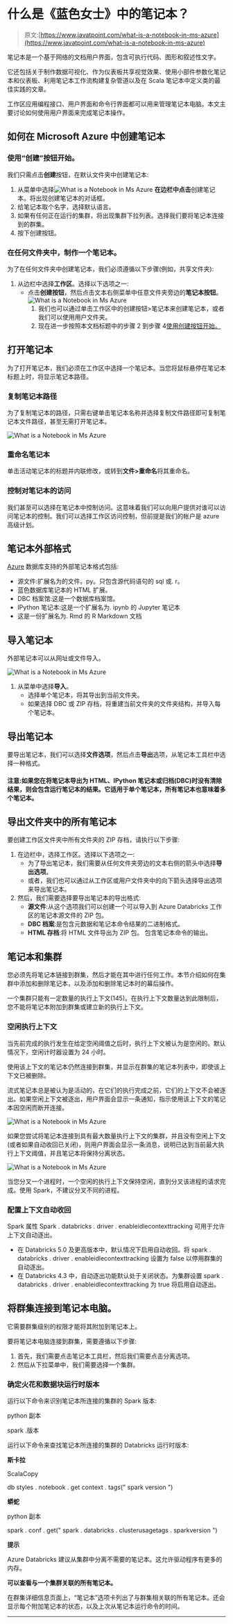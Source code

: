 # 什么是《蓝色女士》中的笔记本？

> 原文:[https://www.javatpoint.com/what-is-a-notebook-in-ms-azure](https://www.javatpoint.com/what-is-a-notebook-in-ms-azure)

笔记本是一个基于网络的文档用户界面，包含可执行代码、图形和叙述性文字。

它还包括关于制作数据可视化、作为仪表板共享视觉效果、使用小部件参数化笔记本和仪表板、利用笔记本工作流构建复杂管道以及在 Scala 笔记本中定义类的最佳实践的文章。

工作区应用编程接口、用户界面和命令行界面都可以用来管理笔记本电脑。本文主要讨论如何使用用户界面来完成笔记本操作。

## 如何在 Microsoft Azure 中创建笔记本

### 使用“创建”按钮开始。

我们只需点击**创建**按钮，在默认文件夹中创建笔记本:

1.  从菜单中选择![What is a Notebook in Ms Azure](../Images/016f37d95eb31c68562c85b5d032fd64.png) **在边栏中点击**创建笔记本。将出现创建笔记本的对话框。
2.  给笔记本取个名字，选择默认语言。
3.  如果有任何正在运行的集群，将出现集群下拉列表。选择我们要将笔记本连接到的群集。
4.  按下创建按钮。

### 在任何文件夹中，制作一个笔记本。

为了在任何文件夹中创建笔记本，我们必须遵循以下步骤(例如，共享文件夹):

1.  从边栏中选择**工作区**。选择以下选项之一:
    *   点击**创建按钮**，然后点击文本右侧菜单中任意文件夹旁边的**笔记本按钮**。
        ![What is a Notebook in Ms Azure](../Images/432518ad3cb091a90cdafbc515937c61.png)
        1.  我们也可以通过单击工作区中的创建按钮>笔记本来创建笔记本，或者我们可以使用用户文件夹。
        2.  现在进一步按照本文档标题中的步骤 2 到步骤 4<u>使用创建按钮开始。</u>

## 打开笔记本

为了打开笔记本，我们必须在工作区中选择一个笔记本。当您将鼠标悬停在笔记本标题上时，将显示笔记本路径。

### 复制笔记本路径

为了复制笔记本的路径，只需右键单击笔记本名称并选择复制文件路径即可复制笔记本文件路径，甚至无需打开笔记本。

![What is a Notebook in Ms Azure](../Images/eb6adb4e97027214ef1976be6b1f3853.png)

### 重命名笔记本

单击活动笔记本的标题并内联修改，或转到**文件>重命名**将其重命名。

### 控制对笔记本的访问

我们甚至可以选择在笔记本中控制访问。这意味着我们可以向用户提供对谁可以访问笔记本的控制。我们可以选择工作区访问控制，但前提是我们的帐户是 azure 高级计划。

## 笔记本外部格式

[Azure](https://www.javatpoint.com/microsoft-azure) 数据库支持的外部笔记本格式包括:

*   源文件:扩展名为的文件。py。只包含源代码语句的 sql 或. r。
*   蓝色数据库笔记本的 HTML 扩展。
*   DBC 档案馆:这是一个数据库档案馆。
*   IPython 笔记本:这是一个扩展名为. ipynb 的 Jupyter 笔记本
*   这是一份扩展名为. Rmd 的 R Markdown 文档

## 导入笔记本

外部笔记本可以从网址或文件导入。

![What is a Notebook in Ms Azure](../Images/a12660c2c4443619073440c9a6bfd45f.png)

1.  从菜单中选择**导入**。
    *   选择单个笔记本，将其导出到当前文件夹。
    *   如果选择 DBC 或 ZIP 存档，将重建当前文件夹的文件夹结构，并导入每个笔记本。

## 导出笔记本

要导出笔记本，我们可以选择**文件选项**，然后点击**导出**选项，从笔记本工具栏中选择一种格式。

#### 注意:如果您在将笔记本导出为 HTML、IPython 笔记本或归档(DBC)时没有清除结果，则会包含运行笔记本的结果。它适用于单个笔记本，所有笔记本也意味着多个笔记本。

## 导出文件夹中的所有笔记本

要创建工作区文件夹中所有文件夹的 ZIP 存档，请执行以下步骤:

1.  在边栏中，选择工作区。选择以下选项之一:
    *   为了导出笔记本，我们需要从任何文件夹旁边的文本右侧的箭头中选择**导出选项**。
    *   或者，我们也可以通过从工作区或用户文件夹中的向下箭头选择导出选项来导出笔记本。
2.  然后，我们需要选择要导出笔记本的导出格式:
    *   **源文件**:从这个选项我们可以创建一个可以导入到 Azure Databricks 工作区的笔记本源文件的 ZIP 包。
    *   **DBC 档案**:是包含元数据和笔记本命令结果的二进制格式。
    *   **HTML 存档**:将 HTML 文件导出为 ZIP 包。
        包含笔记本命令的输出。

## 笔记本和集群

您必须先将笔记本链接到群集，然后才能在其中进行任何工作。本节介绍如何在集群中添加和删除笔记本，以及添加和删除笔记本时的幕后操作。

一个集群只能有一定数量的执行上下文(145)。在执行上下文数量达到此限制后，您不能将笔记本附加到群集或建立新的执行上下文。

### 空闲执行上下文

当先前完成的执行发生在给定空闲阈值之后时，执行上下文被认为是空闲的。默认情况下，空闲计时器设置为 24 小时。

使用该上下文的笔记本仍然连接到群集，并显示在群集的笔记本列表中，即使该上下文已被删除。

流式笔记本总是被认为是活动的，在它们的执行完成之前，它们的上下文不会被逐出。如果空闲上下文被逐出，用户界面会显示一条通知，指示使用该上下文的笔记本因空闲而断开连接。

![What is a Notebook in Ms Azure](../Images/7d30f53f5c4cae1ddf55f04bb1b29dbd.png)

如果您尝试将笔记本连接到具有最大数量执行上下文的集群，并且没有空闲上下文(或者如果自动收回已关闭)，则用户界面会显示一条消息，说明已达到当前最大执行上下文阈值，并且笔记本将保持分离状态。

![What is a Notebook in Ms Azure](../Images/67825bccc3d390a2c5c15c02e4b79bae.png)

当您分叉一个进程时，一个空闲的执行上下文保持空闲，直到分叉该进程的请求完成。使用 Spark，不建议分叉不同的进程。

### 配置上下文自动收回

Spark 属性 Spark . databricks . driver . enableidlecontexttracking 可用于允许上下文自动逐出。

*   在 Databricks 5.0 及更高版本中，默认情况下启用自动收回。将 spark . databricks . driver . enableidlecontexttracking 设置为 false 以停用群集的自动逐出。
*   在 Databricks 4.3 中，自动逐出功能默认处于关闭状态。为集群设置 spark . databricks . driver . enableidlecontexttracking 为 true 将启用自动逐出。

## 将群集连接到笔记本电脑。

它需要群集级别的权限才能将其附加到笔记本上。

要将笔记本电脑连接到群集，需要遵循以下步骤:

1.  首先，我们需要点击笔记本工具栏，然后我们需要点击分离选项。
2.  然后从下拉菜单中，我们需要选择一个集群。

### 确定火花和数据块运行时版本

运行以下命令来识别笔记本所连接的集群的 Spark 版本:

python 副本

spark .版本

运行以下命令来查找笔记本所连接的集群的 Databricks 运行时版本:

**斯卡拉**

ScalaCopy

db styles . notebook . get context . tags(" spark version ")

**蟒蛇**

python 副本

spark . conf . get(" spark . databricks . clusterusagetags . sparkversion ")

**提示**

Azure Databricks 建议从集群中分离不需要的笔记本。这允许驱动程序有更多的内存。

**可以查看与一个集群关联的所有笔记本。**

在群集详细信息页面上，“笔记本”选项卡列出了与群集相关联的所有笔记本。还会显示每个附加笔记本的状态，以及上次从笔记本运行命令的时间。

* * *